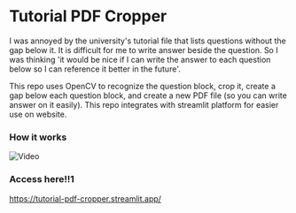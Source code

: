 # Tutorial PDF Cropper
I was annoyed by the university's tutorial file that lists questions without the gap below it. It is difficult for me to write answer beside the question. So I was thinking 'it would be nice if I can write the answer to each question below so I can reference it better in the future'.

This repo uses OpenCV to recognize the question block, crop it, create a gap below each question block, and create a new PDF file (so you can write answer on it easily).
This repo integrates with streamlit platform for easier use on website.

### How it works
![Video](https://s7.gifyu.com/images/SJcdD.gif)

### Access here!!1
https://tutorial-pdf-cropper.streamlit.app/
